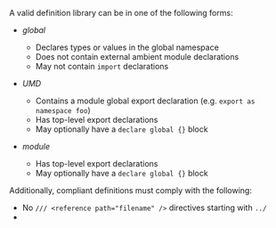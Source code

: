 

A valid definition library can be in one of the following forms:

* *global*
  * Declares types or values in the global namespace
  * Does not contain external ambient module declarations
  * May not contain `import` declarations

* *UMD*
  * Contains a module global export declaration (e.g. `export as namespace foo`)
  * Has top-level export declarations
  * May optionally have a `declare global {}` block

* *module*
  * Has top-level export declarations
  * May optionally have a `declare global {}` block


Additionally, compliant definitions must comply with the following:
 * No `/// <reference path="filename" />` directives starting with `../`
 * 